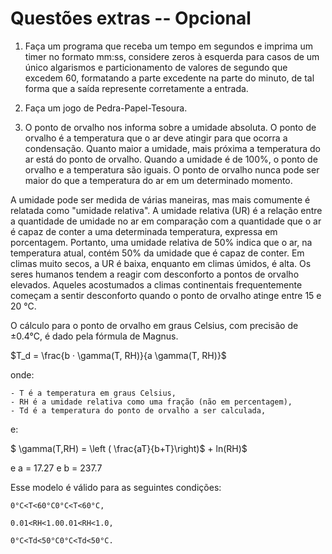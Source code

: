 
# Questões extras -- Opcional


 1. Faça um programa que receba um tempo em segundos e imprima um timer no formato mm:ss, considere zeros à esquerda para casos de um único algarismos e particionamento de valores de segundo que excedem 60, formatando a parte excedente na parte do minuto, de tal forma que a saída represente corretamente a entrada.
	 
 2. Faça um jogo de Pedra-Papel-Tesoura.


 3. O ponto de orvalho nos informa sobre a umidade absoluta. O ponto de orvalho é a temperatura que o ar deve atingir para que ocorra a condensação. Quanto maior a umidade, mais próxima a temperatura do ar está do ponto de orvalho. Quando a umidade é de 100%, o ponto de orvalho e a temperatura são iguais. O ponto de orvalho nunca pode ser maior do que a temperatura do ar em um determinado momento.

 A umidade pode ser medida de várias maneiras, mas mais comumente é relatada como "umidade relativa". A umidade relativa (UR) é a relação entre a quantidade de umidade no ar em comparação com a quantidade que o ar é capaz de conter a uma determinada temperatura, expressa em porcentagem. Portanto, uma umidade relativa de 50% indica que o ar, na temperatura atual, contém 50% da umidade que é capaz de conter. Em climas muito secos, a UR é baixa, enquanto em climas úmidos, é alta. Os seres humanos tendem a reagir com desconforto a pontos de orvalho elevados. Aqueles acostumados a climas continentais frequentemente começam a sentir desconforto quando o ponto de orvalho atinge entre 15 e 20 °C.

 O cálculo para o ponto de orvalho em graus Celsius, com precisão de ±0.4°C, é dado pela fórmula de Magnus.


 $T_d = \frac{b · \gamma(T, RH)}{a  \gamma(T, RH)}$


 onde:

    - T é a temperatura em graus Celsius,
    - RH é a umidade relativa como uma fração (não em percentagem),
    - Td é a temperatura do ponto de orvalho a ser calculada,

 e:

 $ \gamma(T,RH) = \left ( \frac{aT}{b+T}\right)$ + ln(RH)$


 e a = 17.27 e b = 237.7

 Esse modelo é válido para as seguintes condições:

    0°C<T<60°C0°C<T<60°C,
    
    0.01<RH<1.00.01<RH<1.0,
    
    0°C<Td<50°C0°C<Td<50°C.
    
    
